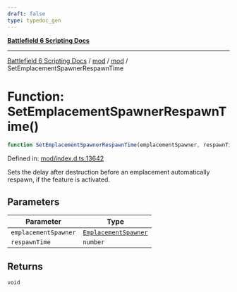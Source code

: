 ```yaml
---
draft: false
type: typedoc_gen
---
```


[**Battlefield 6 Scripting Docs**](../../../_index.md)

***

[Battlefield 6 Scripting Docs](../../../_index.md) / [mod](../../_index.md) / [mod](../_index.md) / SetEmplacementSpawnerRespawnTime

# Function: SetEmplacementSpawnerRespawnTime()

```ts
function SetEmplacementSpawnerRespawnTime(emplacementSpawner, respawnTime): void;
```

Defined in: [mod/index.d.ts:13642](https://github.com/battlefield-portal-community/portal-docs/blob/ff09b2690670f74de7e97198022e5a97ff1161ff/generators/santiago/mod/index.d.ts#L13642)

Sets the delay after destruction before an emplacement automatically respawn, if the feature is activated.

## Parameters

| Parameter | Type |
| ------ | ------ |
| `emplacementSpawner` | [`EmplacementSpawner`](../EmplacementSpawner/_index.md) |
| `respawnTime` | `number` |

## Returns

`void`
